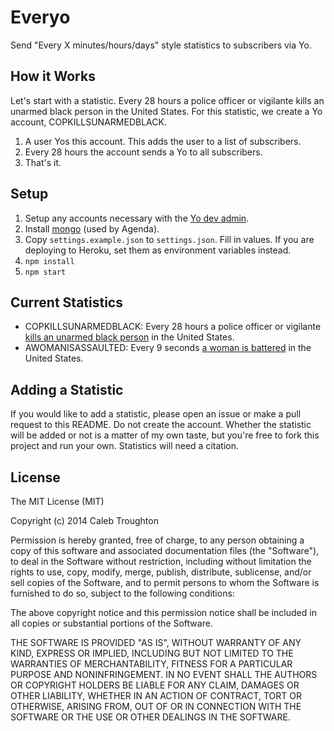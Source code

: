 # Everyo

Send "Every X minutes/hours/days" style statistics to subscribers via Yo.

## How it Works

Let's start with a statistic. Every 28 hours a police officer or vigilante kills an unarmed black person in the United States. For this statistic, we create a Yo account, COPKILLSUNARMEDBLACK.

1. A user Yos this account. This adds the user to a list of subscribers.
2. Every 28 hours the account sends a Yo to all subscribers.
3. That's it.

## Setup

1. Setup any accounts necessary with the [Yo dev admin](http://dev.justyo.co/).
2. Install [mongo](http://www.mongodb.org/) (used by Agenda).
2. Copy `settings.example.json` to `settings.json`. Fill in values. If you are deploying to Heroku, set them as environment variables instead.
3. `npm install`
4. `npm start`

## Current Statistics

- COPKILLSUNARMEDBLACK: Every 28 hours a police officer or vigilante [kills an unarmed black person](http://mxgm.org/operation-ghetto-storm-2012-annual-report-on-the-extrajudicial-killing-of-313-black-people/) in the United States.
- AWOMANISASSAULTED: Every 9 seconds [a woman is battered](http://www.padv.org/documents/Statistics_DV.pdf) in the United States.

## Adding a Statistic

If you would like to add a statistic, please open an issue or make a pull request to this README. Do not create the account. Whether the statistic will be added or not is a matter of my own taste, but you're free to fork this project and run your own. Statistics will need a citation.

## License

The MIT License (MIT)

Copyright (c) 2014 Caleb Troughton

Permission is hereby granted, free of charge, to any person obtaining a copy of this software and associated documentation files (the "Software"), to deal in the Software without restriction, including without limitation the rights to use, copy, modify, merge, publish, distribute, sublicense, and/or sell copies of the Software, and to permit persons to whom the Software is furnished to do so, subject to the following conditions:

The above copyright notice and this permission notice shall be included in all copies or substantial portions of the Software.

THE SOFTWARE IS PROVIDED "AS IS", WITHOUT WARRANTY OF ANY KIND, EXPRESS OR IMPLIED, INCLUDING BUT NOT LIMITED TO THE WARRANTIES OF MERCHANTABILITY, FITNESS FOR A PARTICULAR PURPOSE AND NONINFRINGEMENT. IN NO EVENT SHALL THE AUTHORS OR COPYRIGHT HOLDERS BE LIABLE FOR ANY CLAIM, DAMAGES OR OTHER LIABILITY, WHETHER IN AN ACTION OF CONTRACT, TORT OR OTHERWISE, ARISING FROM, OUT OF OR IN CONNECTION WITH THE SOFTWARE OR THE USE OR OTHER DEALINGS IN THE SOFTWARE.
